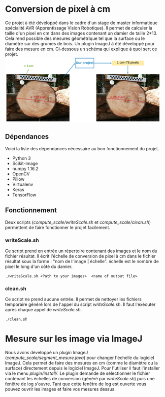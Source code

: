 # Conversion de pixel à cm
Ce projet à été développé dans le cadre d'un stage de master informatique spécialité AVR (Apprentissage Vision Robotique). Il permet de calculer la taille d'un pixel en cm dans des images contenant un damier de taille 2*13. Cela rend possible des mesures géométrique tel que la surface ou le diamètre sur des grumes de bois. Un plugin ImageJ à été développé pour faire des mesure en cm. Ci-dessous un schéma qui explique à quoi sert ce projet.
![alt text](recap.png?raw=true "A quoi ca sert ?")
## Dépendances
Voici la liste des dépendances nécessaire au bon fonctionnement du projet.
- Python 3
- Scikit-image
- numpy 1.16.2
- OpenCV
- Pillow
- Virtualenv
- Keras
- TensorFlow
## Fonctionnement
Deux scripts (*compute_scale/writeScale.sh* et *compute_scale/clean.sh*) permettent de faire fonctionner le projet facilement.
### writeScale.sh
Ce script prend en entrée un répertoire contenant des images et le nom du fichier résultat. Il écrit l'échelle de conversion de pixel à cm dans le fichier résultat sous la forme : "nom de l'image | échelle". échelle est le nombre de pixel le long d'un côté du damier.
```
./writeScale.sh <Path to your images>  <name of output file>
```
### clean.sh
Ce script ne prend aucune entrée. Il permet de nettoyer les fichiers temporaire généré lors de l'appel du script *writeScale.sh*. Il faut l'exécuter après chaque appel de *writeScale.sh*.
```
./clean.sh
```
# Mesure sur les image via ImageJ
Nous avons développé un plugin ImageJ (*compute_scale/segment_mesure.java*) pour changer l'échelle du logiciel ImageJ. Cela permet de faire des mesures en cm (comme le diamètre ou la surface) directement depuis le logiciel ImageJ. Pour l'utiliser il faut l'installer via le menu *plugin/install/<Path to the segment_mesure.java>*. Le plugin demande de sélectionner le fichier contenant les échelles de conversion (généré par *writeScale.sh*) puis une fenêtre de log s'ouvre. Tant que cette fenêtre de log est ouverte vous pouvez ouvrir les images et faire vos mesures dessus.
